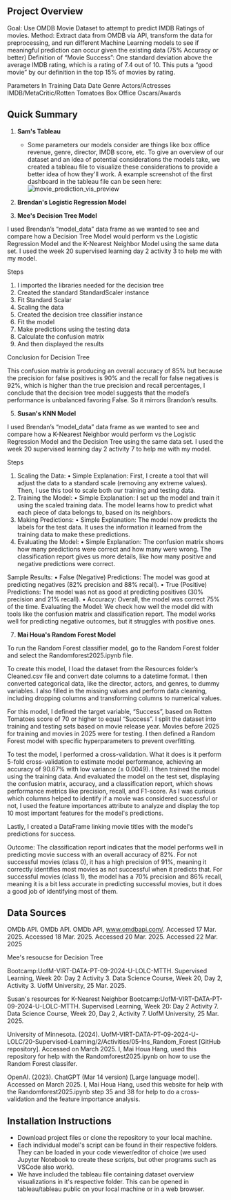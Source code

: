 ## Project Overview
Goal: Use OMDB Movie Dataset to attempt to predict IMDB Ratings of movies. 
Method: Extract data from OMDB via API, transform the data for preprocessing, and run different Machine Learning models to see if meaningful prediction can occur given the existing data (75% Accuracy or better)
Definition of “Movie Success”:  One standard deviation above the average IMDB rating, which is a rating of 7.4 out of 10. This puts a “good movie” by our definition in the top 15% of movies by rating. 


Parameters In Training Data
Date
Genre
Actors/Actresses
IMDB/MetaCritic/Rotten Tomatoes
Box Office
Oscars/Awards

## Quick Summary
1. **Sam's Tableau**
   * Some parameters our models consider are things like box office revenue, genre, director, IMDB score, etc. To give an overview of our dataset and an idea of potential considerations the models take, we created a tableau file to visualize these considerations to provide a better idea of how they'll work. A example screenshot of the first dashboard in the tableau file can be seen here: ![movie_prediction_vis_preview](https://github.com/user-attachments/assets/a8f1495f-d959-4dbb-a0c6-54c1053f9f76)
2. **Brendan's Logistic Regression Model**

3. **Mee's Decision Tree Model**

I used Brendan’s “model_data” data frame as we wanted to see and compare how a Decision Tree Model would perform vs the Logistic Regression Model and the K-Nearest Neighbor Model using the same data set. I used the week 20 supervised learning day 2 activity 3 to help me with my model.

Steps

1. I imported the libraries needed for the decision tree 
2. Created the standard StandardScaler instance
3. Fit Standard Scalar
4. Scaling the data
5. Created the decision tree classifier instance
6. Fit the model
7. Make predictions using the testing data
8. Calculate the confusion matrix
9. And then displayed the results

Conclusion for Decision Tree

This confusion matrix is producing an overall accuracy of 85% but because the precision for false positives is 90% and the recall for false negatives is 92%, which is higher than the true precision and recall percentages, I conclude that the decision tree model suggests that the model’s performance is unbalanced favoring False. So it mirrors Brandon’s results.


5. **Susan's KNN Model**
   
I used Brendan’s “model_data” data frame as we wanted to see and compare how a K-Nearest Neighbor would perform vs the Logistic Regression Model and the Decision Tree using the same data set. I used the week 20 supervised learning day 2 activity 7 to help me with my model.

Steps 

1. Scaling the Data:
•	Simple Explanation: First, I create a tool that will adjust the data to a standard scale (removing any extreme values). Then, I use this tool to scale both our training and testing data.
2. Training the Model:
•	Simple Explanation: I set up the model and train it using the scaled training data. The model learns how to predict what each piece of data belongs to, based on its neighbors.
3. Making Predictions:
•	Simple Explanation: The model now predicts the labels for the test data. It uses the information it learned from the training data to make these predictions.
4. Evaluating the Model:
•	Simple Explanation: The confusion matrix shows how many predictions were correct and how many were wrong. The classification report gives us more details, like how many positive and negative predictions were correct.

Sample Results:
•	False (Negative) Predictions: The model was good at predicting negatives (82% precision and 88% recall).
•	True (Positive) Predictions: The model was not as good at predicting positives (30% precision and 21% recall).
•	Accuracy: Overall, the model was correct 75% of the time.
Evaluating the Model: We check how well the model did with tools like the confusion matrix and classification report. The model works well for predicting negative outcomes, but it struggles with positive ones.


7. **Mai Houa's Random Forest Model**

To run the Random Forest classifier model, go to the Random Forest folder and select the Randomforest2025.ipynb file.

To create this model, I load the dataset from the Resources folder’s Cleaned.csv file and convert date columns to a datetime format. I then converted categorical data, like the director, actors, and genres, to dummy variables. I also filled in the missing values and perform data cleaning, including dropping columns and transforming columns to numerical values.

For this model, I defined the target variable, “Success”, based on Rotten Tomatoes score of 70 or higher to equal “Success”. I split the dataset into training and testing sets based on movie release year. Movies before 2025 for training and movies in 2025 were for testing. I then defined a Random Forest model with specific hyperparameters to prevent overfitting.

To test the model, I performed a cross-validation. What it does is it perform 5-fold cross-validation to estimate model performance, achieving an accuracy of 90.67% with low variance (± 0.0049). I then trained the model using the training data. And evaluated the model on the test set, displaying the confusion matrix, accuracy, and a classification report, which shows performance metrics like precision, recall, and F1-score. As I was curious which columns helped to identify if a movie was considered successful or not, I used the feature importances attribute to analyze and display the top 10 most important features for the model's predictions.

Lastly, I created a DataFrame linking movie titles with the model's predictions for success.

Outcome:
The classification report indicates that the model performs well in predicting movie success with an overall accuracy of 82%. For not successful movies (class 0), it has a high precision of 91%, meaning it correctly identifies most movies as not successful when it predicts that. For successful movies (class 1), the model has a 70% precision and 86% recall, meaning it is a bit less accurate in predicting successful movies, but it does a good job of identifying most of them.
   
## Data Sources
OMDb API. OMDb API. OMDb API, www.omdbapi.com/. Accessed 17 Mar. 2025. Accessed 18 Mar. 2025. Accessed 20 Mar. 2025. Accessed 22 Mar. 2025

Mee's resoucse for Decision Tree

Bootcamp:UofM-VIRT-DATA-PT-09-2024-U-LOLC-MTTH. Supervised Learning, Week 20: Day 2 Activity 3. Data Science Course, Week 20, Day 2, Activity 3. UofM University, 25 Mar. 2025.

Susan's resources for K-Nearest Neighbor
Bootcamp:UofM-VIRT-DATA-PT-09-2024-U-LOLC-MTTH. Supervised Learning, Week 20: Day 2 Activity 7. Data Science Course, Week 20, Day 2, Activity 7. UofM University, 25 Mar. 2025.

University of Minnesota. (2024). UofM-VIRT-DATA-PT-09-2024-U-LOLC/20-Supervised-Learning/2/Activities/05-Ins_Random_Forest [GitHub repository]. Accessed on March 2025. I, Mai Houa Hang, used this repository for help with the Randomforest2025.ipynb on how to use the Random Forest classifer.

OpenAI. (2023). ChatGPT (Mar 14 version) [Large language model]. Accessed on March 2025. I, Mai Houa Hang, used this website for help with the Randomforest2025.ipynb step 35 and 38 for help to do a cross-validation and the feature importance analysis.

## Installation Instructions
* Download project files or clone the repository to your local machine.
* Each individual model's script can be found in their respective folders. They can be loaded in your code viewer/editor of choice (we used Jupyter Notebook to create these scripts, but other programs such as VSCode also work).
* We have included the tableau file containing dataset overview visualizations in it's respective folder. This can be opened in tableau/tableau public on your local machine or in a web browser.
